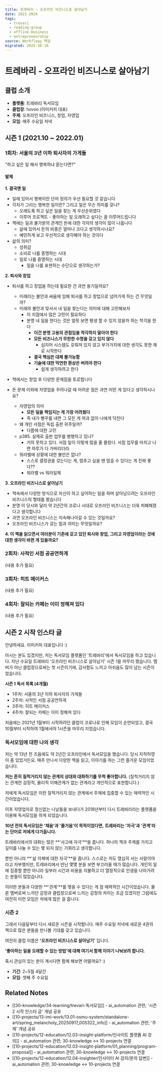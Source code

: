 ```yaml
---
title: 트레바리 - 오프라인 비즈니스로 살아남기
date: 2021-2024
tags:
  - trevari
  - reading-group
  - offline-business
  - entrepreneurship
source: Workflowy 백업
migrated: 2025-10-10
---
```


# 트레바리 - 오프라인 비즈니스로 살아남기

## 클럽 소개
- **플랫폼**: 트레바리 독서모임
- **클럽장**: hovoo (이미커피 대표)
- **주제**: 오프라인 비즈니스, 창업, 자영업
- **모임**: 매주 수요일 저녁

## 시즌 1 (2021.10 ~ 2022.01)

### 1회차: 서울의 3년 이하 퇴사자의 가게들
"하고 싶은 일 해서 행복하냐 묻는다면?"

#### 발제

**1. 결국엔 일**
- 일에 있어서 행복이란 단어 정의가 우선 필요할 것 같습니다
- 각자가 그리는 행복한 일이란? 그리고 일은 무슨 의미를 갖나?
  - 오래도록 하고 싶은 일을 찾는 게 우선순위였다
  - 이루어 프로젝트 - 좋아하는 일 오래하고 싶다는 꿈 이루어드립니다
- 책에는 일과 불가분의 관계인 돈에 대한 각자의 생각이 많이 나옵니다
  - 삶에 있어서 돈의 비중은 얼마나 크다고 생각하시나요?
  - 예민하게 보고 우선적으로 생각해야 하는 것이다
- 삶의 의미?
  - 성취감
  - 소비로 나를 증명하는 시대
  - 일로 나를 증명하는 시대
    - 일을 나를 표현하는 수단으로 생각하는가?

**2. 퇴사와 창업**
- 퇴사를 하고 창업을 하는데 필요한 건 과연 용기일까요?
  - 미래라는 불안과 싸움에 임해 퇴사를 하고 창업으로 넘어가게 하는 건 무엇일까?
  - 미래의 불안과 맞서서 내 일을 찾는다는 의미에 대해 고민해보자
    - 이 지점에서 많은 고민이 필요하다
    - 분명 내 일을 한다는 것은 얼핏 보면 평생 할 수 있지 않을까 하는 착각을 한다
      - **이건 분명 고용의 관점임을 착각하지 말아야 한다**
      - **모든 비즈니스가 무한한 수명을 갖고 있지 않다**
        - 심지어 시스템도 갖춰져 있지 않고 부가가치에 대한 생각도 못한 채로 시작한다
      - **결국 핵심은 대체 불가능함**
      - **기술에 대한 막연한 환상은 버려야 한다**
        - 쉽게 생각하려고 한다

- 책에서는 창업 후 다양한 문제점을 토로합니다
- 돈 문제 이외에 자영업을 꾸려나갈 때 어려운 점은 과연 어떤 게 있다고 생각하시나요?
  - 자영업의 의미
    - **모든 일을 책임지는 게 가장 어려웠다**
    - 즉 내가 빵꾸를 내면 그 모든 게 여과 없이 나에게 닥친다
  - 왜 개인 서점은 독립 출판 위주일까?
    - 다름에 대한 고민
  - p385. 실제로 출판 업무를 병행하고 있나?
    - 거의 못하고 있다. 서점 일이 이렇게 많을 줄 몰랐다. 서점 업무를 마치고 나면 하루가 다 가버리더라.
  - 워라밸에 상황에 대한 불만은 없나?
    - 스스로 결정권을 갖는다는 게, 멈추고 싶을 땐 멈출 수 있다는 게 진짜 좋다??
    - 워라밸 vs 워라일체

**3. 오프라인 비즈니스로 살아남기**
- 책속에서 다양한 방식으로 자신이 하고 싶어하는 일을 하며 살아남으려는 오프라인 비즈니스의 형태를 봤습니다
- 분명 이 당시와 달리 약 2년간의 코로나 시대로 오프라인 비즈니스는 더욱 피폐해졌다고 생각합니다
- 과연 오프라인 비즈니스는 지속해나아갈 수 있는 것일까요?
- 오프라인 비즈니스가 갖는 힘과 의미는 무엇일까요?

**4. 이 책을 읽으면서 여러분이 기존에 갖고 있던 퇴사와 창업, 그리고 자영업이라는 것에 대한 생각이 바뀐 게 있을까요?**

### 2회차: 사적인 서점 공공연하게
(내용 추가 필요)

### 3회차: 히트 메이커스
(내용 추가 필요)

### 4회차: 잘되는 카페는 이미 정해져 있다
(내용 추가 필요)

## 시즌 2 시작 인스타 글

안녕하세요. 이미커피 대표입니다 :)

아시는 분도 있겠지만, 저는 독서모임 플랫폼인 '트레바리'에서 독서모임을 하고 있습니다.
지난 수요일 트레바리 '오프라인 비즈니스로 살아남기' 시즌 1을 마무리 했습니다.
멤버가 아닌 클럽장으로써는 첫 시즌이기에, 감사함도 느끼고 아쉬움도 많이 남는 시즌이었습니다.

**시즌 1 독서 목록 (4개월)**
- 1주차: 서울의 3년 이하 퇴사자의 가게들
- 2주차: 사적인 서점 공공연하게
- 3주차: 히트 메이커스
- 4주차: 잘되는 카페는 이미 정해져 있다

처음에는 2021년 1월부터 시작하려던 클럽이 코로나로 인해 모임이 순연되었고,
결국 10월부터 시작하여 1월에서야 1시즌을 마무리 지었습니다.

### 독서모임에 대한 나의 생각

저는 약 13년 전 즈음에도 약 2년간 오프라인에서 독서모임을 했습니다.
당시 지적허영이 좀 있었거든요.
매주 만나서 다양한 책을 읽고, 이야기를 하는 그런 즐거운 모임이었습니다.

**저는 흔히 질척거리지 않는 관계의 상대와 대화하기를 무척 좋아합니다.**
(질척거리지 않는 관계란 감정적, 물리적 이해관계가 없는 관계라고 개인적으로 표현합니다.)

저에게 독서모임은 이런 질척거리지 않는 관계에서 주제에 집중할 수 있는 매력적인 시간이었습니다.

이후 자영업자로 정신없는 나날들을 보내다가 2018년부터 다시 트레바리라는 플랫폼을 이용해 독서모임을 하게 되었습니다.

**10년 전의 독서모임은 '채움'과 '즐거움'이 목적이었다면,**
**트레바리는 '자극'과 '관계'라는 단어로 저에게 다가옵니다.**

트레바리에서의 대화는 많은 **'사고에 자극'**을 줍니다.
하나의 책과 주제를 가지고 깊이를 나눌 수 있는 몇 되지 않는 기회라고 생각합니다.

뿐만 아니라 **'삶 자체에 대한 자극'**을 줍니다.
스스로는 저도 열심히 사는 사람이야 라고 자부했지만, 트레바리에서 만난 몇몇 분을 보면 부끄러울 때가 많습니다.
개인의 일에 집중할 뿐만 아니라 일부러 시간과 비용을 지불하고 더 열정적으로 인생을 나아가려는 분들이 많았습니다.

이러한 분들과 다양한 **'관계'**를 맺을 수 있다는 게 참 매력적인 시간이었습니다.
물론 멤버로써 느끼던 감정과 클럽장으로써 느끼는 감정의 차이는 조금 있겠지만 그럼에도 여전히 이런 모임은 저에게 많은 걸 줍니다.

### 시즌 2

그래서 다음달부터 다시 새로운 시즌을 시작합니다.
매주 수요일 저녁에 새로운 4권의 책으로 많은 분들을 만나볼 기대를 갖고 있습니다.

여전히 클럽 이름은 **'오프라인 비즈니스로 살아남기'** 입니다.

**'좋아하는 일을 오래할 수 있는 방법'에 대해 여기서 함께 이야기 나눠보려 합니다.**

혹시 관심이 있는 분이 계시다면 함께 해보면 어떨까요? :)

- **기간**: 2~5월 4달간
- **모임**: 셋째 주 수요일

## Related Notes

- [[30-knowledge/34-learning/trevari-독서모임]] - ai_automation 관련; '시즌 2 시작 인스타 글' 개념 공유
- [[10-projects/13-imi-work/13.01-osmu-system/standalone-art/spring_melancholy_20250917_005322_info]] - ai_automation 관련; '주제' 개념 공유
- [[10-projects/12-education/12.03-insight-platform/인사이트 플랫폼 AI 강의]] - ai_automation 관련; 30-knowledge ↔ 10-projects 연결
- [[10-projects/12-education/12.03-insight-platform/01_planning/program-proposal]] - ai_automation 관련; 30-knowledge ↔ 10-projects 연결
- [[10-projects/12-education/12.04-insighter/인사이터 AI 강의/문의 답변]] - ai_automation 관련; 30-knowledge ↔ 10-projects 연결

